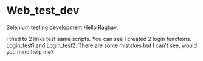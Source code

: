 # Web_test_dev
Selenium testing development
Hello Raghav,

I tried to 2 links test same scripts. You can see I created 2 login functions. Login_test1 and Login_test2.
There are some mistakes but I can't see, would you mind help me?

